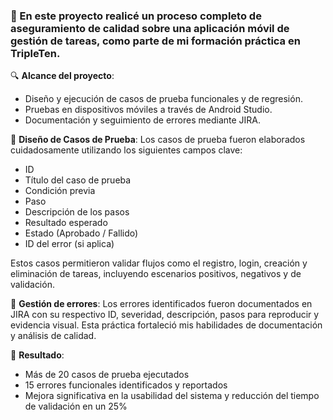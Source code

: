 ### 🧪 En este proyecto realicé un proceso completo de aseguramiento de calidad sobre una aplicación móvil de gestión de tareas, como parte de mi formación práctica en TripleTen.

🔍 **Alcance del proyecto**:
- Diseño y ejecución de casos de prueba funcionales y de regresión.
- Pruebas en dispositivos móviles a través de Android Studio.
- Documentación y seguimiento de errores mediante JIRA.

🧪 **Diseño de Casos de Prueba**:
Los casos de prueba fueron elaborados cuidadosamente utilizando los siguientes campos clave:

- ID
- Título del caso de prueba
- Condición previa
- Paso
- Descripción de los pasos
- Resultado esperado
- Estado (Aprobado / Fallido)
- ID del error (si aplica)

Estos casos permitieron validar flujos como el registro, login, creación y eliminación de tareas, incluyendo escenarios positivos, negativos y de validación.

🐞 **Gestión de errores**:
Los errores identificados fueron documentados en JIRA con su respectivo ID, severidad, descripción, pasos para reproducir y evidencia visual. Esta práctica fortaleció mis habilidades de documentación y análisis de calidad.

🎯 **Resultado**:
- Más de 20 casos de prueba ejecutados
- 15 errores funcionales identificados y reportados
- Mejora significativa en la usabilidad del sistema y reducción del tiempo de validación en un 25%
